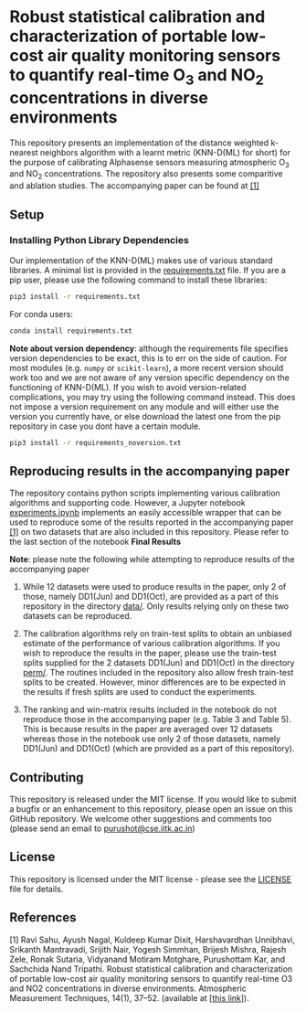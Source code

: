 # Robust statistical calibration and characterization of portable low-cost air quality monitoring sensors to quantify real-time O<sub>3</sub> and NO<sub>2</sub> concentrations in diverse environments
This repository presents an implementation of the distance weighted k-nearest neighbors algorithm with a learnt metric (KNN-D(ML) for short) for the purpose of calibrating Alphasense sensors measuring atmospheric O<sub>3</sub> and NO<sub>2</sub> concentrations. The repository also presents some comparitive and ablation studies. The accompanying paper can be found at [[1]][ref1]

## Setup

### Installing Python Library Dependencies

Our implementation of the KNN-D(ML) makes use of various standard libraries. A minimal list is provided in the [requirements.txt](requirements.txt) file. If you are a pip user, please use the following command to install these libraries:

```sh
pip3 install -r requirements.txt
```

For conda users:

```sh
conda install requirements.txt
```

**Note about version dependency**: although the requirements file specifies version dependencies to be exact, this is to err on the side of caution. For most modules (e.g. `numpy` or `scikit-learn`), a more recent version should work too and we are not aware of any version specific dependency on the functioning of KNN-D(ML). If you wish to avoid version-related complications, you may try using the following command instead. This does not impose a version requirement on any module and will either use the version you currently have, or else download the latest one from the pip repository in case you dont have a certain module.

```sh
pip3 install -r requirements_noversion.txt
```

## Reproducing results in the accompanying paper

The repository contains python scripts implementing various calibration algorithms and supporting code. However, a Jupyter notebook [experiments.ipynb](experiments.ipynb) implements an easily accessible wrapper that can be used to reproduce some of the results reported in the accompanying paper [[1]][ref1] on two datasets that are also included in this repository. Please refer to the last section of the notebook **Final Results**

**Note**: please note the following while attempting to reproduce results of the accompanying paper
1. While 12 datasets were used to produce results in the paper, only 2 of those, namely DD1(Jun) and DD1(Oct), are provided as a part of this repository in the directory [data/](data/). Only results relying only on these two datasets can be reproduced.

1. The calibration algorithms rely on train-test splits to obtain an unbiased estimate of the performance of various calibration algorithms. If you wish to reproduce the results in the paper, please use the train-test splits supplied for the 2 datasets DD1(Jun) and DD1(Oct) in the directory [perm/](perm/). The routines included in the repository also allow fresh train-test splits to be created. However, minor differences are to be expected in the results if fresh splits are used to conduct the experiments.    

1. The ranking and win-matrix results included in the notebook do not reproduce those in the accompanying paper (e.g. Table 3 and Table 5). This is because results in the paper are averaged over 12 datasets whereas those in the notebook use only 2 of those datasets, namely DD1(Jun) and DD1(Oct) (which are provided as a part of this repository).

## Contributing
This repository is released under the MIT license. If you would like to submit a bugfix or an enhancement to this repository, please open an issue on this GitHub repository. We welcome other suggestions and comments too (please send an email to purushot@cse.iitk.ac.in)

## License
This repository is licensed under the MIT license - please see the [LICENSE](LICENSE) file for details.

## References
[1]  Ravi Sahu, Ayush Nagal, Kuldeep Kumar Dixit, Harshavardhan Unnibhavi, Srikanth Mantravadi, Srijith Nair, Yogesh Simmhan, Brijesh Mishra, Rajesh Zele, Ronak Sutaria, Vidyanand Motiram Motghare, Purushottam Kar, and Sachchida Nand Tripathi. Robust statistical calibration and characterization of portable low-cost air quality monitoring sensors to quantify real-time O3 and NO2 concentrations in diverse environments. Atmospheric Measurement Techniques, 14(1), 37–52.  (available at [[this link]][ref1]).

[ref1]: https://doi.org/10.5194/amt-14-37-2021
